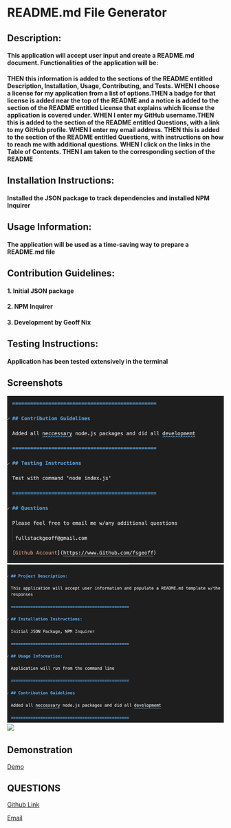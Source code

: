 # README.md File Generator

## Description:

#### This application will accept user input and create a README.md document. Functionalities of the application will be:

#### THEN this information is added to the sections of the README entitled Description, Installation, Usage, Contributing, and Tests. WHEN I choose a license for my application from a list of options.THEN a badge for that license is added near the top of the README and a notice is added to the section of the README entitled License that explains which license the application is covered under. WHEN I enter my GitHub username.THEN this is added to the section of the README entitled Questions, with a link to my GitHub profile. WHEN I enter my email address. THEN this is added to the section of the README entitled Questions, with instructions on how to reach me with additional questions. WHEN I click on the links in the Table of Contents. THEN I am taken to the corresponding section of the README

## Installation Instructions:

#### Installed the JSON package to track dependencies and installed NPM Inquirer

## Usage Information:

#### The application will be used as a time-saving way to prepare a README.md file

## Contribution Guidelines:

#### 1. Initial JSON package

#### 2. NPM Inquirer

#### 3. Development by Geoff Nix

## Testing Instructions:

#### Application has been tested extensively in the terminal

## Screenshots
![](Screenshots/readMe1.png)
![](Screenshots/readMe2.png)
![](Screenshots/readMe3.png)

## Demonstration
[Demo](https://drive.google.com/file/d/1Uwr_elLNW0BYfwatCdX4BOpfgVZCsf3T/view)

## QUESTIONS

[Github Link](https://github.com/FSGeoff/readMe-gen.git)

[Email](mailto:fullstackgeoff@gmail.com?)

